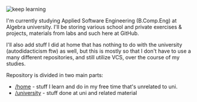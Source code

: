 ![keep learning](https://i.imgur.com/kQPd0a9.jpg)

I'm currently studying Applied Software Engineering (B.Comp.Eng) at Algebra university. I'll be storing various school and private exercises & projects, materials from labs and such here at GitHub.

I'll also add stuff I did at home that has nothing to do with the university (autodidacticism ftw) as well, but this is mostly so that I don't have to use a many different repositories, and still utilize VCS, over the course of my studies.

Repository is divided in two main parts:  
- [/home](home) - stuff I learn and do in my free time that's unrelated to uni.
- [/university](university) - stuff done at uni and related material

